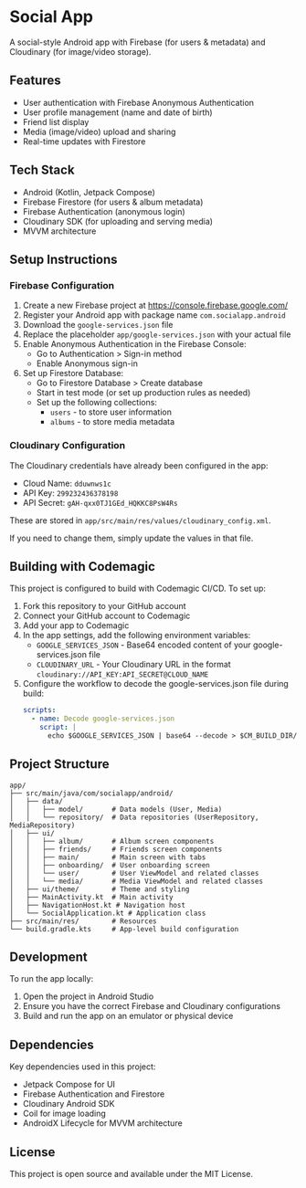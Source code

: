 # Social App

A social-style Android app with Firebase (for users & metadata) and Cloudinary (for image/video storage).

## Features

- User authentication with Firebase Anonymous Authentication
- User profile management (name and date of birth)
- Friend list display
- Media (image/video) upload and sharing
- Real-time updates with Firestore

## Tech Stack

- Android (Kotlin, Jetpack Compose)
- Firebase Firestore (for users & album metadata)
- Firebase Authentication (anonymous login)
- Cloudinary SDK (for uploading and serving media)
- MVVM architecture

## Setup Instructions

### Firebase Configuration

1. Create a new Firebase project at https://console.firebase.google.com/
2. Register your Android app with package name `com.socialapp.android`
3. Download the `google-services.json` file
4. Replace the placeholder `app/google-services.json` with your actual file
5. Enable Anonymous Authentication in the Firebase Console:
   - Go to Authentication > Sign-in method
   - Enable Anonymous sign-in
6. Set up Firestore Database:
   - Go to Firestore Database > Create database
   - Start in test mode (or set up production rules as needed)
   - Set up the following collections:
     - `users` - to store user information
     - `albums` - to store media metadata

### Cloudinary Configuration

The Cloudinary credentials have already been configured in the app:
- Cloud Name: `dduwnws1c`
- API Key: `299232436378198`
- API Secret: `gAH-qxx0TJ1GEd_HQKKC8PsW4Rs`

These are stored in `app/src/main/res/values/cloudinary_config.xml`.

If you need to change them, simply update the values in that file.

## Building with Codemagic

This project is configured to build with Codemagic CI/CD. To set up:

1. Fork this repository to your GitHub account
2. Connect your GitHub account to Codemagic
3. Add your app to Codemagic
4. In the app settings, add the following environment variables:
   - `GOOGLE_SERVICES_JSON` - Base64 encoded content of your google-services.json file
   - `CLOUDINARY_URL` - Your Cloudinary URL in the format `cloudinary://API_KEY:API_SECRET@CLOUD_NAME`
5. Configure the workflow to decode the google-services.json file during build:
   ```yaml
   scripts:
     - name: Decode google-services.json
       script: |
         echo $GOOGLE_SERVICES_JSON | base64 --decode > $CM_BUILD_DIR/app/google-services.json
   ```

## Project Structure

```
app/
├── src/main/java/com/socialapp/android/
│   ├── data/
│   │   ├── model/       # Data models (User, Media)
│   │   └── repository/  # Data repositories (UserRepository, MediaRepository)
│   ├── ui/
│   │   ├── album/       # Album screen components
│   │   ├── friends/     # Friends screen components
│   │   ├── main/        # Main screen with tabs
│   │   ├── onboarding/  # User onboarding screen
│   │   └── user/        # User ViewModel and related classes
│   │   └── media/       # Media ViewModel and related classes
│   ├── ui/theme/        # Theme and styling
│   ├── MainActivity.kt  # Main activity
│   ├── NavigationHost.kt # Navigation host
│   └── SocialApplication.kt # Application class
├── src/main/res/        # Resources
└── build.gradle.kts     # App-level build configuration
```

## Development

To run the app locally:

1. Open the project in Android Studio
2. Ensure you have the correct Firebase and Cloudinary configurations
3. Build and run the app on an emulator or physical device

## Dependencies

Key dependencies used in this project:

- Jetpack Compose for UI
- Firebase Authentication and Firestore
- Cloudinary Android SDK
- Coil for image loading
- AndroidX Lifecycle for MVVM architecture

## License

This project is open source and available under the MIT License.
